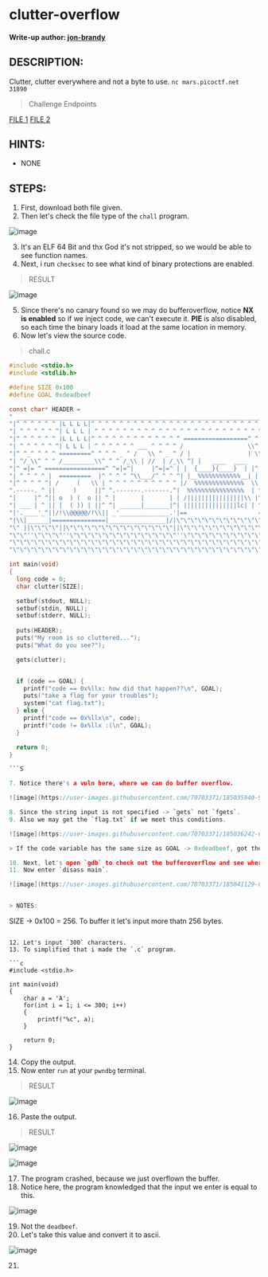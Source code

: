 # clutter-overflow
#### Write-up author: [jon-brandy](https://github.com/jon-brandy)
## DESCRIPTION:
Clutter, clutter everywhere and not a byte to use. 
`nc mars.picoctf.net 31890`

> Challenge Endpoints

[FILE 1](https://github.com/jon-brandy/CTF-WRITE-UP/blob/96af015d1549822d4b32c853d0fc081954537bcd/Asset/clutter-overflow/chall.c)
[FILE 2](https://github.com/jon-brandy/CTF-WRITE-UP/blob/96af015d1549822d4b32c853d0fc081954537bcd/Asset/clutter-overflow/chall.pdf)

## HINTS:
- NONE
## STEPS:
1. First, download both file given.
2. Then let's check the file type of the `chall` program.

![image](https://user-images.githubusercontent.com/70703371/185035005-c7a9a63f-ea81-4780-a5f0-2e670c4b8456.png)

3. It's an ELF 64 Bit and thx God it's not stripped, so we would be able to see function names.
4. Next, i run `checksec` to see what kind of binary protections are enabled.

> RESULT

![image](https://user-images.githubusercontent.com/70703371/185035183-248594a0-cc16-47ec-8eb3-692ec47125a9.png)

5. Since there's no canary found so we may do bufferoverflow, notice **NX is enabled** so if we inject code, we can't execute it. **PIE** is also disabled, so each time the binary loads it load at the same location in memory.
6. Now let's view the source code.

> chall.c

```c
#include <stdio.h>
#include <stdlib.h>

#define SIZE 0x100
#define GOAL 0xdeadbeef

const char* HEADER = 
" ______________________________________________________________________\n"
"|^ ^ ^ ^ ^ ^ |L L L L|^ ^ ^ ^ ^ ^ ^ ^ ^ ^ ^ ^ ^ ^ ^ ^ ^ ^ ^ ^ ^ ^ ^ ^ ^|\n"
"| ^ ^ ^ ^ ^ ^| L L L | ^ ^ ^ ^ ^ ^ ^ ^ ^ ^ ^ ^ ^ ^ ^ ^ ^ ^ ^ ^ ^ ^ ^ ^ |\n"
"|^ ^ ^ ^ ^ ^ |L L L L|^ ^ ^ ^ ^ ^ ^ ^ ^ ^ ^ ^ ^ ==================^ ^ ^|\n"
"| ^ ^ ^ ^ ^ ^| L L L | ^ ^ ^ ^ ^ ^ ___ ^ ^ ^ ^ /                  \\^ ^ |\n"
"|^ ^_^ ^ ^ ^ =========^ ^ ^ ^ _ ^ /   \\ ^ _ ^ / |                | \\^ ^|\n"
"| ^/_\\^ ^ ^ /_________\\^ ^ ^ /_\\ | //  | /_\\ ^| |   ____  ____   | | ^ |\n"
"|^ =|= ^ =================^ ^=|=^|     |^=|=^ | |  {____}{____}  | |^ ^|\n"
"| ^ ^ ^ ^ |  =========  |^ ^ ^ ^ ^\\___/^ ^ ^ ^| |__%%%%%%%%%%%%__| | ^ |\n"
"|^ ^ ^ ^ ^| /     (   \\ | ^ ^ ^ ^ ^ ^ ^ ^ ^ ^ |/  %%%%%%%%%%%%%%  \\|^ ^|\n"
".-----. ^ ||     )     ||^ ^.-------.-------.^|  %%%%%%%%%%%%%%%%  | ^ |\n"
"|     |^ ^|| o  ) (  o || ^ |       |       | | /||||||||||||||||\\ |^ ^|\n"
"| ___ | ^ || |  ( )) | ||^ ^| ______|_______|^| |||||||||||||||lc| | ^ |\n"
"|'.____'_^||/!\\@@@@@/!\\|| _'______________.'|==                    =====\n"
"|\\|______|===============|________________|/|\"\"\"\"\"\"\"\"\"\"\"\"\"\"\"\"\"\"\"\"\"\"\"\"\"\"\n"
"\" ||\"\"\"\"||\"\"\"\"\"\"\"\"\"\"\"\"\"\"\"||\"\"\"\"\"\"\"\"\"\"\"\"\"\"||\"\"\"\"\"\"\"\"\"\"\"\"\"\"\"\"\"\"\"\"\"\"\"\"\"\"\"\"\"  \n"
"\"\"''\"\"\"\"''\"\"\"\"\"\"\"\"\"\"\"\"\"\"\"''\"\"\"\"\"\"\"\"\"\"\"\"\"\"''\"\"\"\"\"\"\"\"\"\"\"\"\"\"\"\"\"\"\"\"\"\"\"\"\"\"\"\"\"\"\n"
"\"\"\"\"\"\"\"\"\"\"\"\"\"\"\"\"\"\"\"\"\"\"\"\"\"\"\"\"\"\"\"\"\"\"\"\"\"\"\"\"\"\"\"\"\"\"\"\"\"\"\"\"\"\"\"\"\"\"\"\"\"\"\"\"\"\"\"\"\"\"\"\"\"\"\n"
"\"\"\"\"\"\"\"\"\"\"\"\"\"\"\"\"\"\"\"\"\"\"\"\"\"\"\"\"\"\"\"\"\"\"\"\"\"\"\"\"\"\"\"\"\"\"\"\"\"\"\"\"\"\"\"\"\"\"\"\"\"\"\"\"\"\"\"\"\"\"\"\"\"\"\"";

int main(void)
{
  long code = 0;
  char clutter[SIZE];

  setbuf(stdout, NULL);
  setbuf(stdin, NULL);
  setbuf(stderr, NULL);
 	
  puts(HEADER); 
  puts("My room is so cluttered...");
  puts("What do you see?");

  gets(clutter);


  if (code == GOAL) {
    printf("code == 0x%llx: how did that happen??\n", GOAL);
    puts("take a flag for your troubles");
    system("cat flag.txt");
  } else {
    printf("code == 0x%llx\n", code);
    printf("code != 0x%llx :(\n", GOAL);
  }

  return 0;
}

```S

7. Notice there's a vuln here, where we can do buffer overflow.

![image](https://user-images.githubusercontent.com/70703371/185035940-9ac136f3-5b71-43d8-bdd9-50d715f3c453.png)

8. Since the string input is not specified -> `gets` not `fgets`.
9. Also we may get the `flag.txt` if we meet this conditions.

![image](https://user-images.githubusercontent.com/70703371/185036242-626aa7af-d749-4876-935a-bd2d586bc8f1.png)

> If the code variable has the same size as GOAL -> 0xdeadbeef, got the flag.

10. Next, let's open `gdb` to check out the bufferoverflow and see where the offset is at.
11. Now enter `disass main`.

![image](https://user-images.githubusercontent.com/70703371/185041129-64e1dd84-b861-4d7b-a2af-aff73c5be1a8.png)


> NOTES:

```
SIZE -> 0x100 = 256. To buffer it let's input more thatn 256 bytes.
```

12. Let's input `300` characters.
13. To simplified that i made the `.c` program.

```c
#include <stdio.h>

int main(void)
{
    char a = 'A';
    for(int i = 1; i <= 300; i++)
    {
        printf("%c", a);
    }

    return 0;
}
```

14. Copy the output.
15. Now enter `run` at your `pwndbg` terminal.

> RESULT

![image](https://user-images.githubusercontent.com/70703371/185042312-2c31de6b-d6c5-4a6f-9956-dc58e92e7e3b.png)

16. Paste the output.

> RESULT

![image](https://user-images.githubusercontent.com/70703371/185042370-663e2a4e-4fb5-442c-b0d0-841e2392ebaf.png)

![image](https://user-images.githubusercontent.com/70703371/185042391-945fbea6-4172-4cb5-9390-3b3e8adca532.png)

17. The program crashed, because we just overflown the buffer.
18. Notice here, the program knowledged that the input we enter is equal to this.

![image](https://user-images.githubusercontent.com/70703371/185042736-2ed627da-59e2-494c-a605-ba6a6eef21a1.png)

19. Not the `deadbeef`.
20. Let's take this value and convert it to ascii.

![image](https://user-images.githubusercontent.com/70703371/185043105-2f347ebf-0caa-486d-8888-222f4f062ec4.png)

21. 



